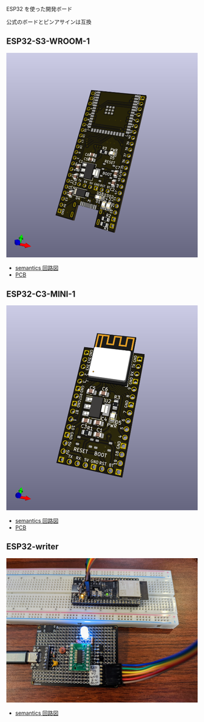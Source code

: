 ESP32 を使った開発ボード

公式のボードとピンアサインは互換

## ESP32-S3-WROOM-1

![ESP32-S3-WROOM-1.png](ESP32-S3-WROOM-1.png)

- [semantics 回路図](./ESP32-S3-WROOM-1/ESP32-S3-WROOM-1-dev-board-semantics.pdf)
- [PCB](./ESP32-S3-WROOM-1/ESP32-S3-WROOM-1-dev-board-pcb.pdf)

## ESP32-C3-MINI-1

![ESP32-C3-MINI-1.png](ESP32-C3-MINI-1.png)

- [semantics 回路図](./ESP32-C3-MINI-1/ESP32-C3-MINI-1-dev-board-semantics.pdf)
- [PCB](./ESP32-C3-MINI-1/ESP32-C3-MINI-1-dev-board-pcb.pdf)

## ESP32-writer

![ESP32-writer](ESP32-writer.jpg)

- [semantics 回路図](./ESP32-writer/ESP32-writer-semantics.pdf)
